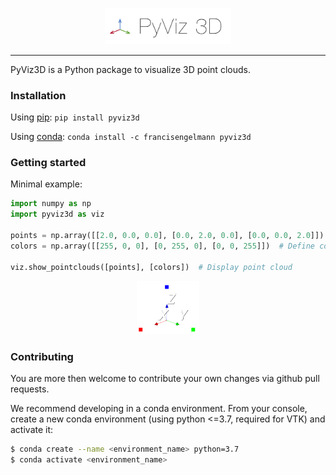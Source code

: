 <p align="center"><img width="40%" src="docs/img/pyviz3d-logo.png" /></p>

----
PyViz3D is a Python package to visualize 3D point clouds.

### Installation
Using [pip](https://pypi.org/project/pyviz3d/):
```pip install pyviz3d```

Using [conda](https://anaconda.org/francisengelmann/pyviz3d):
```conda install -c francisengelmann pyviz3d```

### Getting started
Minimal example:
```python
import numpy as np
import pyviz3d as viz

points = np.array([[2.0, 0.0, 0.0], [0.0, 2.0, 0.0], [0.0, 0.0, 2.0]])  # Define 3D points
colors = np.array([[255, 0, 0], [0, 255, 0], [0, 0, 255]])  # Define corresponding colors

viz.show_pointclouds([points], [colors])  # Display point cloud
```

<p align="center"><img width="20%" src="docs/img/minimal_example.png" /></p>

### Contributing
You are more then welcome to contribute your own changes via github pull requests. 

We recommend developing in a conda environment.
From your console, create a new conda environment (using python <=3.7, required for VTK) and activate it:
```bash
$ conda create --name <environment_name> python=3.7
$ conda activate <environment_name>
```
